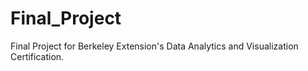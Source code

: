 # Final_Project
Final Project for Berkeley Extension's Data Analytics and Visualization Certification.

